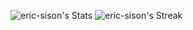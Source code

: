 ![eric-sison's Stats](https://github-readme-stats.vercel.app/api?username=eric-sison&theme=vue-dark&show_icons=true&hide_border=true&count_private=true)
![eric-sison's Streak](https://github-readme-streak-stats.herokuapp.com/?user=eric-sison&theme=vue-dark&hide_border=true)
